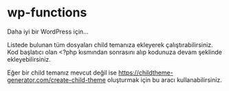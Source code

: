 # wp-functions
Daha iyi bir WordPress için...

Listede bulunan tüm dosyaları child temanıza ekleyerek çalıştırabilirsiniz. Kod başlatıcı olan <?php kısmından sonrasını alıp kodunuza devam şeklinde ekleyebilirsiniz.

Eğer bir child temanız mevcut değil ise https://childtheme-generator.com/create-child-theme oluşturmak için bu aracı kullanabilirsiniz.